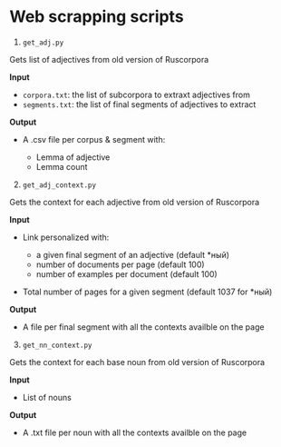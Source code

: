 # Web scrapping scripts

1. `get_adj.py` 

Gets list of adjectives from old version of Ruscorpora

**Input**

- `corpora.txt`: the list of subcorpora to extraxt adjectives from
- `segments.txt`: the list of final segments of adjectives to extract

**Output**

- A .csv file per corpus & segment with: 

    - Lemma of adjective
    - Lemma count

2. `get_adj_context.py`

Gets the context for each adjective from old version of Ruscorpora

**Input**

- Link personalized with:

    - a given final segment of an adjective (default \*ный)
    - number of documents per page (default 100)
    - number of examples per document (default 100)

- Total number of pages for a given segment (default 1037 for \*ный)

**Output**

- A file per final segment with all the contexts availble on the page

3. `get_nn_context.py`

Gets the context for each base noun from old version of Ruscorpora

**Input**

- List of nouns

**Output**

- A .txt file per noun with all the contexts availble on the page
